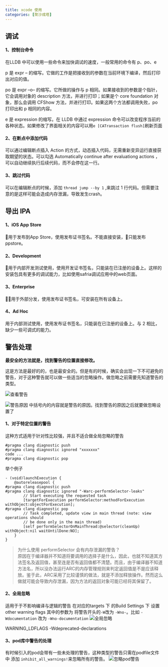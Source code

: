 ```yaml
---
title: xcode 使用
categories: [聚沙成塔]
---
```


## 调试

#### 1、控制台命令

在LLDB 中可以使用一些命令来加快调试的速度，一般常用的命令有 p、po、e

p 是 expr – 的缩写。它做的工作是把接收到的参数在当前环境下编译，然后打印出对应的值。


po 是 expr –o– 的缩写。它所做的操作与 p 相同。如果接收到的参数是个指针，它会调用对象的 description 方法，并进行打印；如果是个 core foundation 对象，那么会调用 CFShow 方法，并进行打印。如果这两个方法都调用失败，po 打印出和 p 相同的内容。

e 是 expression 的缩写。在 LLDB 中通过 expression 命令可以改变程序当前的各种状态。如果修改了界面相关的内容可以用`e [CATransaction flush]`刷新页面


####  2、在断点中添加代码

可以通过编辑断点插入 Action 的方式，动态插入代码，无需重新变异运行直接获取期望的状态。可以勾选 Automatically continue after evaluationg actions ，可以自动继续执行后续代码，而不会停在这一行。


#### 3、跳过代码

可以在编辑断点的时候，添加 `thread jump --by 1` ,来跳过 1 行代码。但需要注意的是这样可能会造成内存泄漏，导致发生crash。




## 导出 IPA 

#### 1、iOS App Store

用于发布到App Store，使用发布证书签名。不能直接安装，只能发布ppstore。

#### 2、Development

用于内部开发测试使用，使用开发证书签名，只能装在已注册的设备上。这样的安装包具有更多的调试能力，比如使用safria调试应用中的web页面。

#### 3、Enterprise

用于外部分发，使用发布证书签名，可安装在所有设备上。

#### 4、Ad Hoc

用于内部测试使用，使用发布证书签名，只能装在已注册的设备上。与 2 相比，缺少一些可调式的能力。

## 警告处理

**最安全的方法就是，找到警告的位置直接修改。**

这是方法是最好的的，也是最安全的。但是有的时候，确实会出现一下不可避免的警告，对于这种警告就可以做一些适当的忽略操作。做忽略之前需要先知道警告的类型。

![查看警告](http://upload-images.jianshu.io/upload_images/1681985-3e2f6d8b3786aeb1.png?imageMogr2/auto-orient/strip%7CimageView2/2/w/1240)

![警告原因](http://upload-images.jianshu.io/upload_images/1681985-c7bf35a783c9b1c4.png?imageMogr2/auto-orient/strip%7CimageView2/2/w/1240)
中括号内的内容就是警告的原因。找到警告的原因之后就要做忽略设置了

#### 1、对于特定位置的警告
这种方式适用于针对性比较强，并且不适合做全局忽略的警告
```objective_c
#pragma clang diagnostic push
#pragma clang diagnostic ignored "xxxxxxx"
code ...
#pragma clang diagnostic pop
```

举个例子
```objective_c
- (void)launchExecution {
    @autoreleasepool {
#pragma clang diagnostic push
#pragma clang diagnostic ignored "-Warc-performSelector-leaks"
        // Start executing the requested task
        [targetForExecution performSelector:methodForExecution withObject:objectForExecution];
#pragma clang diagnostic pop
        // Task completed, update view in main thread (note: view operations should
        // be done only in the main thread)
        [self performSelectorOnMainThread:@selector(cleanUp) withObject:nil waitUntilDone:NO];
    }
}
```

> 为什么使用 performSelector 会有内存泄漏的警告？  
原因在于编译器并不知道将要调用的选择子是什么，因此，也就不知道其方法签名及返回值，甚至连是否有返回值都不清楚。而且，由于编译器不知道方法名，所以没办法运行ARC的内存管理规则来判定返回值是不是应该释放。鉴于此，ARC采用了比较谨慎的做法，就是不添加释放操作。然而这么做就可能会导致内存泄漏，因为方法的返回对象可能已经将其保留了。  


#### 2、全局忽略
适用于于不影响编译与逻辑的警告
在对应的targets 下 的Build Settings 下 设置 other warning flags
其中的参数为 将警告开头的`-W`改为 `-Wno-`。比如 `-Wdocumentation` 改为 `-Wno-documentation`
![全局忽略](http://upload-images.jianshu.io/upload_images/1681985-c3d48012215aad78.png?imageMogr2/auto-orient/strip%7CimageView2/2/w/1240)


WARNING_LDFLAGS  -Wdeprecated-declarations

#### 3、pod库中警告的处理
有时候引入的pod会带有一些未处理的警告，这种类型的警告只需在podfile文件中 添加 `inhibit_all_warnings!`来忽略所有的警告。
![忽略pod警告](http://upload-images.jianshu.io/upload_images/1681985-1aef3dd8acad2cb7.png?imageMogr2/auto-orient/strip%7CimageView2/2/w/1240)


